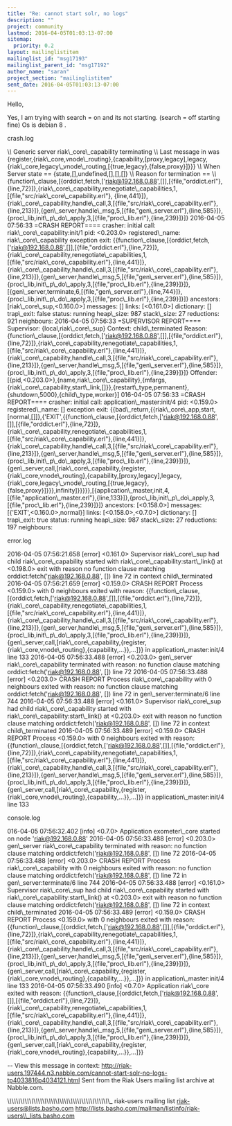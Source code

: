 ```yaml
---
title: "Re: cannot start solr, no logs"
description: ""
project: community
lastmod: 2016-04-05T01:03:13-07:00
sitemap:
  priority: 0.2
layout: mailinglistitem
mailinglist_id: "msg17193"
mailinglist_parent_id: "msg17192"
author_name: "saran"
project_section: "mailinglistitem"
sent_date: 2016-04-05T01:03:13-07:00
---
```



Hello,

Yes, I am trying with search = on and its not starting. (search = off
starting fine)
Os is debian 8 . 

crash.log 

\\*\\* Generic server riak\\_core\\_capability terminating 
\\*\\* Last message in was
{register,{riak\\_core,vnode\\_routing},{capability,[proxy,legacy],legacy,{riak\\_core,legacy\\_vnode\\_routing,[{true,legacy},{false,proxy}]}}}
\\*\\* When Server state == {state,[],undefined,[],[],[]}
\\*\\* Reason for termination == 
\\*\\*
{function\\_clause,[{orddict,fetch,['riak@192.168.0.88',[]],[{file,"orddict.erl"},{line,72}]},{riak\\_core\\_capability,renegotiate\\_capabilities,1,[{file,"src/riak\\_core\\_capability.erl"},
{line,441}]},{riak\\_core\\_capability,handle\\_call,3,[{file,"src/riak\\_core\\_capability.erl"},{line,213}]},{gen\\_server,handle\\_msg,5,[{file,"gen\\_server.erl"},{line,585}]},{proc\\_lib,init\\_p\\_do\\_apply,3,[{file,"proc\\_lib.erl"},{line,239}]}]}
2016-04-05 07:56:33 =CRASH REPORT====
 crasher:
 initial call: riak\\_core\\_capability:init/1
 pid: &lt;0.203.0&gt;
 registered\\_name: riak\\_core\\_capability
 exception exit:
{{function\\_clause,[{orddict,fetch,['riak@192.168.0.88',[]],[{file,"orddict.erl"},{line,72}]},{riak\\_core\\_capability,renegotiate\\_capabilities,1,[{file,"src/riak\\_core\\_capability.erl"},{line,441}]},{riak\\_core\\_capability,handle\\_call,3,[{file,"src/riak\\_core\\_capability.erl"},{line,213}]},{gen\\_server,handle\\_msg,5,[{file,"gen\\_server.erl"},{line,585}]},{proc\\_lib,init\\_p\\_do\\_apply,3,[{file,"proc\\_lib.erl"},{line,239}]}]},[{gen\\_server,terminate,6,[{file,"gen\\_server.erl"},{line,744}]},{proc\\_lib,init\\_p\\_do\\_apply,3,[{file,"proc\\_lib.erl"},{line,239}]}]}
 ancestors: [riak\\_core\\_sup,&lt;0.160.0&gt;]
 messages: []
 links: [&lt;0.161.0&gt;]
 dictionary: []
 trap\\_exit: false
 status: running
 heap\\_size: 987
 stack\\_size: 27
 reductions: 921
 neighbours:
2016-04-05 07:56:33 =SUPERVISOR REPORT====
 Supervisor: {local,riak\\_core\\_sup}
 Context: child\\_terminated
 Reason: 
{function\\_clause,[{orddict,fetch,['riak@192.168.0.88',[]],[{file,"orddict.erl"},{line,72}]},{riak\\_core\\_capability,renegotiate\\_capabilities,1,[{file,"src/riak\\_core\\_capability.erl"},{line,441}]},{riak\\_core\\_capability,handle\\_call,3,[{file,"src/riak\\_core\\_capability.erl"},{line,213}]},{gen\\_server,handle\\_msg,5,[{file,"gen\\_server.erl"},{line,585}]},{proc\\_lib,init\\_p\\_do\\_apply,3,[{file,"proc\\_lib.erl"},{line,239}]}]}
 Offender: 
[{pid,&lt;0.203.0&gt;},{name,riak\\_core\\_capability},{mfargs,{riak\\_core\\_capability,start\\_link,[]}},{restart\\_type,permanent},{shutdown,5000},{child\\_type,worker}]
016-04-05 07:56:33 =CRASH REPORT====
 crasher:
 initial call: application\\_master:init/4
 pid: &lt;0.159.0&gt;
 registered\\_name: []
 exception exit:
{{bad\\_return,{{riak\\_core\\_app,start,[normal,[]]},{'EXIT',{{function\\_clause,[{orddict,fetch,['riak@192.168.0.88',[]],[{file,"orddict.erl"},{line,72}]},{riak\\_core\\_capability,renegotiate\\_capabilities,1,[{file,"src/riak\\_core\\_capability.erl"},{line,441}]},{riak\\_core\\_capability,handle\\_call,3,[{file,"src/riak\\_core\\_capability.erl"},{line,213}]},{gen\\_server,handle\\_msg,5,[{file,"gen\\_server.erl"},{line,585}]},{proc\\_lib,init\\_p\\_do\\_apply,3,[{file,"proc\\_lib.erl"},{line,239}]}]},{gen\\_server,call,[riak\\_core\\_capability,{register,{riak\\_core,vnode\\_routing},{capability,[proxy,legacy],legacy,{riak\\_core,legacy\\_vnode\\_routing,[{true,legacy},{false,proxy}]}}},infinity]}}}}},[{application\\_master,init,4,[{file,"application\\_master.erl"},{line,133}]},{proc\\_lib,init\\_p\\_do\\_apply,3,[{file,"proc\\_lib.erl"},{line,239}]}]}
 ancestors: [&lt;0.158.0&gt;]
 messages: [{'EXIT',&lt;0.160.0&gt;,normal}]
 links: [&lt;0.158.0&gt;,&lt;0.7.0&gt;]
 dictionary: []
 trap\\_exit: true
 status: running
 heap\\_size: 987
 stack\\_size: 27
 reductions: 197
 neighbours:


error.log

2016-04-05 07:56:21.658 [error] &lt;0.161.0&gt; Supervisor riak\\_core\\_sup had child
riak\\_core\\_capability started with riak\\_core\\_capability:start\\_link() at
&lt;0.198.0&gt; exit with reason no function clause matching
orddict:fetch('riak@192.168.0.88', []) line 72 in context child\\_terminated
2016-04-05 07:56:21.659 [error] &lt;0.159.0&gt; CRASH REPORT Process &lt;0.159.0&gt;
with 0 neighbours exited with reason:
{{function\\_clause,[{orddict,fetch,['riak@192.168.0.88',[]],[{file,"orddict.erl"},{line,72}]},{riak\\_core\\_capability,renegotiate\\_capabilities,1,[{file,"src/riak\\_core\\_capability.erl"},{line,441}]},{riak\\_core\\_capability,handle\\_call,3,[{file,"src/riak\\_core\\_capability.erl"},{line,213}]},{gen\\_server,handle\\_msg,5,[{file,"gen\\_server.erl"},{line,585}]},{proc\\_lib,init\\_p\\_do\\_apply,3,[{file,"proc\\_lib.erl"},{line,239}]}]},{gen\\_server,call,[riak\\_core\\_capability,{register,{riak\\_core,vnode\\_routing},{capability,...}},...]}}
in application\\_master:init/4 line 133
2016-04-05 07:56:33.488 [error] &lt;0.203.0&gt; gen\\_server riak\\_core\\_capability
terminated with reason: no function clause matching
orddict:fetch('riak@192.168.0.88', []) line 72
2016-04-05 07:56:33.488 [error] &lt;0.203.0&gt; CRASH REPORT Process
riak\\_core\\_capability with 0 neighbours exited with reason: no function
clause matching orddict:fetch('riak@192.168.0.88', []) line 72 in
gen\\_server:terminate/6 line 744
2016-04-05 07:56:33.488 [error] &lt;0.161.0&gt; Supervisor riak\\_core\\_sup had child
riak\\_core\\_capability started with riak\\_core\\_capability:start\\_link() at
&lt;0.203.0&gt; exit with reason no function clause matching
orddict:fetch('riak@192.168.0.88', []) line 72 in context child\\_terminated
2016-04-05 07:56:33.489 [error] &lt;0.159.0&gt; CRASH REPORT Process &lt;0.159.0&gt;
with 0 neighbours exited with reason:
{{function\\_clause,[{orddict,fetch,['riak@192.168.0.88',[]],[{file,"orddict.erl"},{line,72}]},{riak\\_core\\_capability,renegotiate\\_capabilities,1,[{file,"src/riak\\_core\\_capability.erl"},{line,441}]},{riak\\_core\\_capability,handle\\_call,3,[{file,"src/riak\\_core\\_capability.erl"},{line,213}]},{gen\\_server,handle\\_msg,5,[{file,"gen\\_server.erl"},{line,585}]},{proc\\_lib,init\\_p\\_do\\_apply,3,[{file,"proc\\_lib.erl"},{line,239}]}]},{gen\\_server,call,[riak\\_core\\_capability,{register,{riak\\_core,vnode\\_routing},{capability,...}},...]}}
in application\\_master:init/4 line 133

console.log

016-04-05 07:56:32.402 [info] &lt;0.7.0&gt; Application exometer\\_core started on
node 'riak@192.168.0.88'
2016-04-05 07:56:33.488 [error] &lt;0.203.0&gt; gen\\_server riak\\_core\\_capability
terminated with reason: no function clause matching
orddict:fetch('riak@192.168.0.88', []) line 72
2016-04-05 07:56:33.488 [error] &lt;0.203.0&gt; CRASH REPORT Process
riak\\_core\\_capability with 0 neighbours exited with reason: no function
clause matching orddict:fetch('riak@192.168.0.88', []) line 72 in
gen\\_server:terminate/6 line 744
2016-04-05 07:56:33.488 [error] &lt;0.161.0&gt; Supervisor riak\\_core\\_sup had child
riak\\_core\\_capability started with riak\\_core\\_capability:start\\_link() at
&lt;0.203.0&gt; exit with reason no function clause matching
orddict:fetch('riak@192.168.0.88', []) line 72 in context child\\_terminated
2016-04-05 07:56:33.489 [error] &lt;0.159.0&gt; CRASH REPORT Process &lt;0.159.0&gt;
with 0 neighbours exited with reason:
{{function\\_clause,[{orddict,fetch,['riak@192.168.0.88',[]],[{file,"orddict.erl"},{line,72}]},{riak\\_core\\_capability,renegotiate\\_capabilities,1,[{file,"src/riak\\_core\\_capability.erl"},{line,441}]},{riak\\_core\\_capability,handle\\_call,3,[{file,"src/riak\\_core\\_capability.erl"},{line,213}]},{gen\\_server,handle\\_msg,5,[{file,"gen\\_server.erl"},{line,585}]},{proc\\_lib,init\\_p\\_do\\_apply,3,[{file,"proc\\_lib.erl"},{line,239}]}]},{gen\\_server,call,[riak\\_core\\_capability,{register,{riak\\_core,vnode\\_routing},{capability,...}},...]}}
in application\\_master:init/4 line 133
2016-04-05 07:56:33.490 [info] &lt;0.7.0&gt; Application riak\\_core exited with
reason:
{{function\\_clause,[{orddict,fetch,['riak@192.168.0.88',[]],[{file,"orddict.erl"},{line,72}]},{riak\\_core\\_capability,renegotiate\\_capabilities,1,[{file,"src/riak\\_core\\_capability.erl"},{line,441}]},{riak\\_core\\_capability,handle\\_call,3,[{file,"src/riak\\_core\\_capability.erl"},{line,213}]},{gen\\_server,handle\\_msg,5,[{file,"gen\\_server.erl"},{line,585}]},{proc\\_lib,init\\_p\\_do\\_apply,3,[{file,"proc\\_lib.erl"},{line,239}]}]},{gen\\_server,call,[riak\\_core\\_capability,{register,{riak\\_core,vnode\\_routing},{capability,...}},...]}}





--
View this message in context: 
http://riak-users.197444.n3.nabble.com/cannot-start-solr-no-logs-tp4033816p4034121.html
Sent from the Riak Users mailing list archive at Nabble.com.

\\_\\_\\_\\_\\_\\_\\_\\_\\_\\_\\_\\_\\_\\_\\_\\_\\_\\_\\_\\_\\_\\_\\_\\_\\_\\_\\_\\_\\_\\_\\_\\_\\_\\_\\_\\_\\_\\_\\_\\_\\_\\_\\_\\_\\_\\_\\_
riak-users mailing list
riak-users@lists.basho.com
http://lists.basho.com/mailman/listinfo/riak-users\\_lists.basho.com

